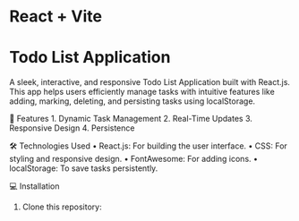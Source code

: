 # React + Vite

# Todo List Application

A sleek, interactive, and responsive Todo List Application built with React.js. This app helps users efficiently manage tasks with intuitive features like adding, marking, deleting, and persisting tasks using localStorage.

🚀 Features
       1. Dynamic Task Management
       2. Real-Time Updates
       3. Responsive Design
       4. Persistence

🛠️ Technologies Used
	•	React.js: For building the user interface.
	•	CSS: For styling and responsive design.
	•	FontAwesome: For adding icons.
	•	localStorage: To save tasks persistently.

 💻 Installation
 
1. Clone this repository:
